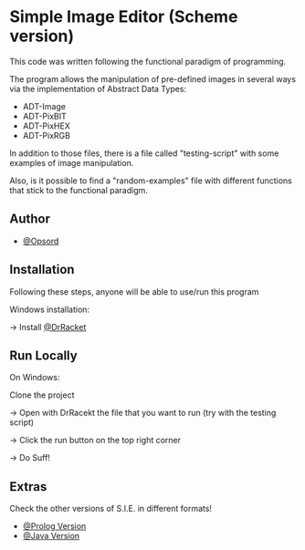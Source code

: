 
# Simple Image Editor (Scheme version)

This code was written following the functional paradigm of programming.

The program allows the manipulation of pre-defined images in several ways via the implementation of Abstract Data Types:

- ADT-Image
- ADT-PixBIT
- ADT-PixHEX
- ADT-PixRGB

In addition to those files, there is a file called "testing-script" with some examples of image manipulation.

Also, is it possible to find a "random-examples" file with different functions that stick to the functional paradigm.


## Author

- [@Opsord](https://www.github.com/Opsord)


## Installation

Following these steps, anyone will be able to use/run this program

Windows installation:

-> Install [@DrRacket](https://racket-lang.org)


## Run Locally

On Windows:

Clone the project

-> Open with DrRacekt the file that you want to run (try with the testing script)

-> Click the run button on the top right corner

-> Do Suff!


## Extras

Check the other versions of S.I.E. in different formats!

- [@Prolog Version](https://github.com/Opsord/Lab-02-Prolog)
- [@Java Version](https://github.com/Opsord/Lab-03-Java)